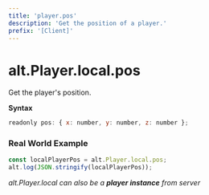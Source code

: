 ```yaml
---
title: 'player.pos'
description: 'Get the position of a player.'
prefix: '[Client]'
---
```


# alt.Player.local.pos

Get the player's position.

**Syntax**

```js
readonly pos: { x: number, y: number, z: number };
```

### Real World Example

```js
const localPlayerPos = alt.Player.local.pos;
alt.log(JSON.stringify(localPlayerPos));
```

_alt.Player.local can also be a **player instance** from server_
